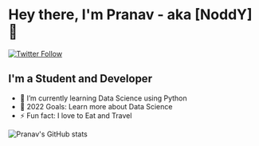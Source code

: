 # Hey there, I'm Pranav - aka [NoddY] 👋 

[![Twitter Follow](https://img.shields.io/twitter/follow/pranavdhawale19?color=1DA1F2&logo=twitter&style=for-the-badge)](https://twitter.com/intent/follow?original_referer=https%3A%2F%2Fgithub.com%2Fpranavdhawale19&screen_name=pranavdhawale19)

## I'm a Student and Developer

- 🌱 I’m currently learning Data Science using Python
- 🥅 2022 Goals: Learn more about Data Science
- ⚡ Fun fact: I love to Eat and Travel

![Pranav's GitHub stats](https://github-readme-stats.vercel.app/api?username=pranavdhawale)